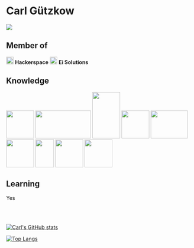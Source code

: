 # Carl Gützkow

![](https://komarev.com/ghpvc/?username=CJGutz&color=brightgreen&style=flat-square)

## Member of<br>
<img src="https://imgur.com/m17DHsz.png" width="20px"> <b>Hackerspace</b>
<img src="https://i.imgur.com/ff6wloH.png" width="20px"> <b>Ei Solutions</b>

## Knowledge
<img src="https://user-images.githubusercontent.com/70779496/143434087-2033b99d-a053-45cd-9264-5091a1badddd.png" width="75" height="75">                                        <img src="https://user-images.githubusercontent.com/70779496/143434121-217f64be-ab05-43c0-a8e5-42e712ad4baa.png" width="150" height="75">
<img src="https://user-images.githubusercontent.com/70779496/143434136-d3bdbecf-c2a0-476f-9ac3-776164ca6917.png" width="75" height="125">
<img src="https://user-images.githubusercontent.com/70779496/143434141-c1aef5af-8516-4b22-99e3-dc880e7a4620.png" width="75" height="75">
<img src="https://user-images.githubusercontent.com/70779496/143434173-54bdde58-1bb1-4ab9-a142-ab60eba49b8c.png" width="100" height="75">
<img src="https://user-images.githubusercontent.com/70779496/143434184-88782f36-9dbd-4370-afa2-32730292ab4a.png" width="75" height="75">
<img src="https://user-images.githubusercontent.com/70779496/143434200-90ed2aed-d75f-46d7-848e-2f2711e81318.png" width="50" height="75">
<img src="https://user-images.githubusercontent.com/70779496/143434098-516679ff-56f0-4c1e-8809-ef4671151f37.png" width="75" height="75">
<img src="https://i.imgur.com/OSZoBwr.png" width="75" height="75">



## Learning
Yes

<br>
<br>


[![Carl's GitHub stats](https://github-readme-stats.vercel.app/api?username=CJGutz&hide=stars&show_icons=true&theme=tokyonight)](https://github.com/CJGutz/github-readme-stats)

[![Top Langs](https://github-readme-stats.vercel.app/api/top-langs/?username=CJGutz&layout=compact&hide=jupyter+notebook&theme=tokyonight)](https://github.com/CJGutz/github-readme-stats)
